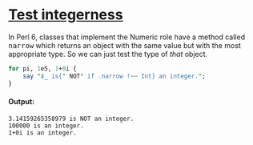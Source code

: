 [1]: http://rosettacode.org/wiki/Test_integerness

# [Test integerness][1]

In Perl 6, classes that implement the Numeric role have a method called <tt>narrow</tt> which returns an object with the same value but with the most appropriate type. So we can just test the type of _that_ object.

```perl
for pi, 1e5, 1+0i {
    say "$_ is{" NOT" if .narrow !~~ Int} an integer.";
}
```

#### Output:
```
3.14159265358979 is NOT an integer.
100000 is an integer.
1+0i is an integer.
```